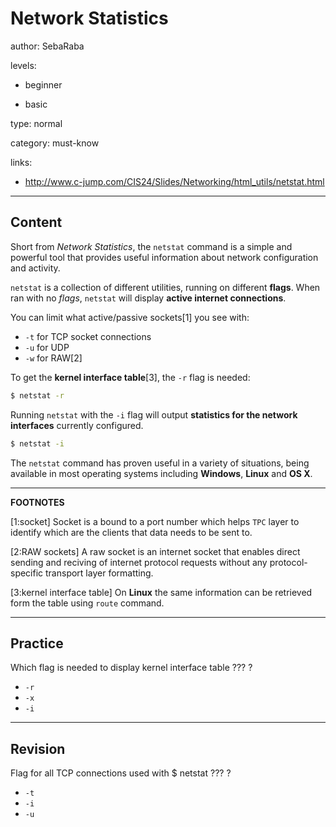 # Network Statistics
author: SebaRaba

levels:

  - beginner

  - basic

type: normal

category: must-know

links:

  - http://www.c-jump.com/CIS24/Slides/Networking/html_utils/netstat.html

---
## Content

Short from *Network Statistics*, the `netstat` command is a simple and powerful tool that provides useful information about network configuration and activity.

`netstat` is a collection of different utilities, running on different **flags**. When ran with no *flags*, `netstat` will display **active internet connections**.

You can limit what active/passive sockets[1] you see with:
 - `-t` for TCP socket connections
 - `-u` for UDP
 - `-w` for RAW[2]

To get the **kernel interface table**[3], the `-r` flag is needed:
```bash
$ netstat -r

```
Running `netstat` with the `-i` flag will output **statistics for the network interfaces** currently configured.
```bash
$ netstat -i
```

The `netstat` command has proven useful in a variety of situations, being available in most operating systems including **Windows**, **Linux** and **OS X**.

---

**FOOTNOTES**

[1:socket]
Socket is a bound to a port number which helps `TPC` layer to identify which are the clients that data needs to be sent to.

[2:RAW sockets]
A raw socket is an internet socket that enables direct sending and reciving of internet protocol requests without any protocol-specific transport layer formatting.

[3:kernel interface table]
On **Linux** the same information can be retrieved form the table using `route` command.

---
## Practice

Which flag is needed to display kernel interface table
??? ?

* `-r`
* `-x`
* `-i`

---
## Revision

Flag for all TCP connections used with $ netstat
??? ?

* `-t`
* `-i`
* `-u`
